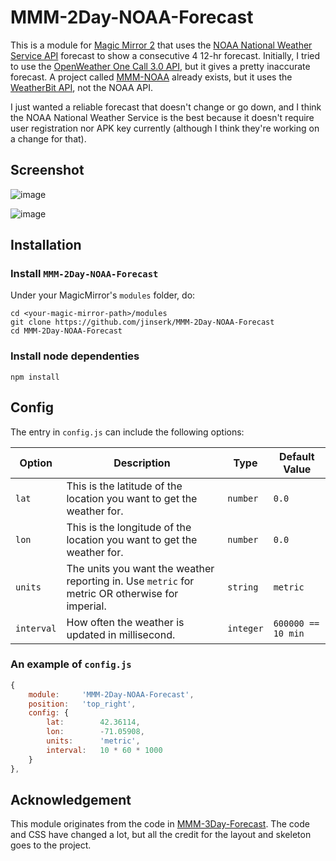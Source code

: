 # MMM-2Day-NOAA-Forecast

This is a module for [Magic Mirror 2](https://github.com/MichMich/MagicMirror/tree/develop) that uses the [NOAA National Weather Service API](https://www.weather.gov/documentation/services-web-api) forecast to show a consecutive 4 12-hr forecast. Initially, I tried to use the [OpenWeather One Call 3.0 API](https://openweathermap.org/api/one-call-3), but it gives a pretty inaccurate forecast. A project called [MMM-NOAA](https://github.com/cowboysdude/MMM-NOAA) already exists, but it uses the [WeatherBit API](https://www.weatherbit.io/api/weather-forecast-api), not the NOAA API.

I just wanted a reliable forecast that doesn't change or go down, and I think the NOAA National Weather Service is the best because it doesn't require user registration nor APK key currently (although I think they're working on a change for that).

## Screenshot

![image](https://github.com/jinserk/MMM-2Day-NOAA-Forecast/assets/823222/09e9bca7-9c45-4f7b-9a73-ad0f742efcde)

![image](https://github.com/jinserk/MMM-2Day-NOAA-Forecast/assets/823222/d39e42ed-4a63-4008-9487-44f4a64eeac7)

## Installation

### Install `MMM-2Day-NOAA-Forecast`
Under your MagicMirror's `modules` folder, do:
```
cd <your-magic-mirror-path>/modules
git clone https://github.com/jinserk/MMM-2Day-NOAA-Forecast
cd MMM-2Day-NOAA-Forecast
```
### Install node dependenties
```
npm install
```

## Config
The entry in `config.js` can include the following options:

|Option|Description|Type|Default Value|
|---|---|---|---|
|`lat`|This is the latitude of the location you want to get the weather for.|`number`|`0.0`|
|`lon`|This is the longitude of the location you want to get the weather for.|`number`|`0.0`|
|`units`|The units you want the weather reporting in. Use `metric` for metric OR otherwise for imperial.|`string`|`metric`|
|`interval`|How often the weather is updated in millisecond.|`integer`|`600000 == 10 min`|

### An example of `config.js`
```javascript
{
    module:     'MMM-2Day-NOAA-Forecast',
    position:   'top_right',
	config: {
		lat:        42.36114,
		lon:        -71.05908,
		units:      'metric',
		interval:   10 * 60 * 1000
	}
},
```

## Acknowledgement
This module originates from the code in [MMM-3Day-Forecast](https://github.com/nigel-daniels/MMM-3Day-Forecast). The code and CSS have changed a lot, but all the credit for the layout and skeleton goes to the project.
